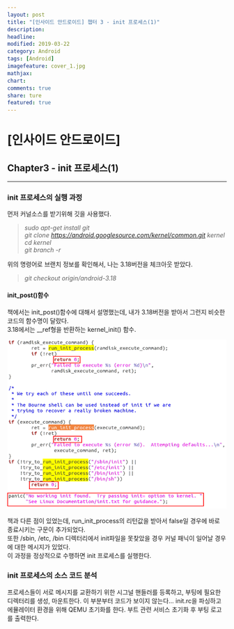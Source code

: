 ```yaml
---
layout: post
title: "[인사이드 안드로이드] 챕터 3 - init 프로세스(1)"
description:
headline:
modified: 2019-03-22
category: Android
tags: [Android]
imagefeature: cover_1.jpg
mathjax:
chart:
comments: true
share: ture
featured: true
---
```


# [인사이드 안드로이드]


## Chapter3 - init 프로세스(1)


---------------------------------------


### init 프로세스의 실행 과정

먼저 커널소스를 받기위해 깃을 사용했다.  
> *sudo apt-get install git*  
> *git clone https://android.googlesource.com/kernel/common.git kernel*  
> *cd kernel*  
> *git branch -r*  

위의 명령어로 브랜치 정보를 확인해서, 나는 3.18버전을 체크아웃 받았다.  
> *git checkout origin/android-3.18*  

#### init_post()함수  

책에서는 init_post()함수에 대해서 설명했는데, 내가 3.18버전을 받아서 그런지 비슷한 코드의 함수명이 달랐다.  
3.18에서는 __ref형을 반환하는 kernel_init() 함수.  

![Alt text](/images/post/ch3.PNG "ch3")

책과 다른 점이 있었는데, run_init_process의 리턴값을 받아서 false일 경우에 바로 종료시키는 구문이 추가되었다.  
또한 /sbin, /etc, /bin 디렉터리에서 init파일을 못찾았을 경우 커널 패닉이 일어날 경우에 대한 메시지가 있었다.  
이 과정을 정상적으로 수행하면 init 프로세스를 실행한다.

### init 프로세스의 소스 코드 분석

프로세스들이 서로 메시지를 교환하기 위한 시그널 핸들러를 등록하고, 부팅에 필요한 디렉터리를 생성, 마운트한다.
이 부분부터 코드가 보이지 않는다...
init.rc을 파싱하고 에뮬레이터 환경을 위해 QEMU 초기화를 한다. 부트 관련 서비스 초기화 후 부팅 로고를 출력한다.
